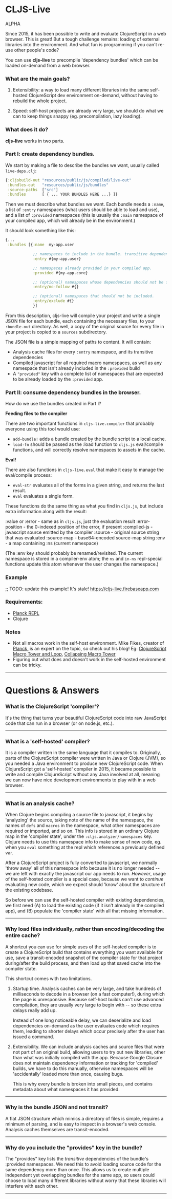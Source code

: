 # CLJS-Live

ALPHA

Since 2015, it has been possible to write and evaluate ClojureScript in a web browser. This is great! But a tough challenge remains: loading of external libraries into the environment. And what fun is programming if you can't re-use other people's code?

You can use **cljs-live** to precompile 'dependency bundles' which can be loaded on-demand from a web browser.

### What are the main goals?

1. Extensibility: a way to load many different libraries into the same self-hosted ClojureScript dev environment on-demand, without having to rebuild the whole project.

2. Speed: self-host projects are already very large, we should do what we can to keep things snappy (eg. precompilation, lazy loading).

### What does it do?

**cljs-live** works in two parts.

### Part I: create dependency bundles.

We start by making a file to describe the bundles we want, usually called `live-deps.clj`:

```clj
{:cljsbuild-out "resources/public/js/compiled/live-out"
 :bundles-out   "resources/public/js/bundles"
 :source-paths  ["src"]
 :bundles       [ { ... YOUR BUNDLES HERE ...} ]}
```

Then we must describe what bundles we want. Each bundle needs a `:name`, a list of `:entry` namespaces (what users should be able to load and use), and a list of `:provided` namespaces (this is usually the `:main` namespace of your compiled app, which will already be in the environment.)

It should look something like this:

```clj
{...
 :bundles [{:name  my-app.user

            ;; namespaces to include in the bundle. transitive dependencies will be included.
            :entry #{my-app.user}

            ;; namespaces already provided in your compiled app.
            :provided #{my-app.core}

            ;; (optional) namespaces whose dependencies should not be followed/included.
            :entry/no-follow #{}

            ;; (optional) namespaces that should not be included.
            :entry/exclude #{}
            }]
```

From this description, cljs-live will compile your project and write a single JSON file for each bundle, each containing the necessary files, to your `:bundle-out` directory. As well, a copy of the original source for every file in your project is copied to a `sources` subdirectory.

The JSON file is a simple mapping of paths to content. It will contain:

- Analysis cache files for every `:entry` namespace, and its transitive dependencies
- Compiled javascript for all required macro namespaces, as well as any namespace that isn't already included in the `:provided` build
- A `"provided"` key with a complete list of namespaces that are expected to be already loaded by the `:provided` app.

### Part II: consume dependency bundles in the browser.

How do we use the bundles created in Part I?

**Feeding files to the compiler**

There are two important functions in `cljs-live.compiler` that probably everyone using this tool would use:

* `add-bundle!` adds a bundle created by the bundle script to a local cache.
* `load-fn` should be passed as the :load function to `cljs.js` eval/compile functions, and will correctly resolve namespaces to assets in the cache.

**Eval!**

There are also functions in `cljs-live.eval` that make it easy to manage the eval/compile process:

* `eval-str` evaluates all of the forms in a given string, and returns the last result.
* `eval` evaluates a single form.

These functions do the same thing as what you find in `cljs.js`, but include extra information along with the result:

  :value or :error - same as in `cljs.js`, just the evaluation result
  :error-position  - the 0-indexed position of the error, if present
  :compiled-js     - javascript source emitted by the compiler
  :source          - original source string that was evaluated
  :source-map      - base64-encoded source-map string
  :env             - a map containing :ns (current namespace) 

(The :env key should probably be renamed/revisited. The current namespace is stored in a compiler-env atom; the `ns` and `in-ns` repl-special functions update this atom whenever the user changes the namespace.)

### Example

;; TODO: update this example! It's stale!
https://cljs-live.firebaseapp.com

### Requirements:

- [Planck REPL](planck-repl.org)
- Clojure

### Notes

- Not all macros work in the self-host environment. Mike Fikes, creator of [Planck,](planck-repl.org) is an expert on the topic, so check out his blog! Eg: [ClojureScript Macro Tower and Loop](http://blog.fikesfarm.com/posts/2015-12-18-clojurescript-macro-tower-and-loop.html), [Collapsing Macro Tower](http://blog.fikesfarm.com/posts/2016-03-04-collapsing-macro-tower.html)
- Figuring out what does and doesn't work in the self-hosted environment can be tricky.

----

# Questions & Answers


### What is the ClojureScript 'compiler'?

It's the thing that turns your beautiful ClojureScript code into raw JavaScript code that can run in a browser (or on node.js, etc.).

----

### What is a 'self-hosted' compiler?

It is a compiler written in the same language that it compiles to. Originally, parts of the ClojureScript compiler were written in Java or Clojure (JVM), so you needed a Java environment to produce new ClojureScript code. When ClojureScript got a 'self-hosted' compiler in 2015, it became possible to write and compile ClojureScript without any Java involved at all, meaning we can now have nice development environments to play with in a web browser.

----

### What is an analysis cache?

When Clojure begins compiling a source file to javascript, it begins by 'analyzing' the source, taking note of the name of the namespace, the names of `defs` and `macros` in the namespace, what other namespaces are required or imported, and so on. This info is stored in an ordinary Clojure map in the 'compiler state', under the `:cljs.analyzer/namespaces` key. Clojure needs to use this namespace info to make sense of new code, eg. when you `eval` something at the repl which references a previously defined var.

After a ClojureScript project is fully converted to javascript, we normally 'throw away' all of this namespace info because it is no longer needed -- we are left with exactly the javascript our app needs to run. _However_, usage of the self-hosted compiler is a special case, because we want to _continue_ evaluating new code, which we expect should 'know' about the structure of the existing codebase.

So before we can use the self-hosted compiler with existing dependencies, we first need (A) to load the existing code (if it isn't already in the compiled app), and (B) populate the 'compiler state' with all that missing information.

----

### Why load files individually, rather than encoding/decoding the entire cache?

A shortcut you can use for simple uses of the self-hosted compiler is to create a ClojureScript build that contains everything you want available for use, save a transit-encoded snapshot of the compiler state for that project during/after the build process, and then load up that saved cache into the compiler state.

This shortcut comes with two limitations.

1. Startup time. Analysis caches can be very large, and take hundreds of milliseconds to decode in a browser (on a fast computer!), during which the page is unresponsive. Because self-host builds can't use advanced compilation, they are usually very large to begin with -- so these extra delays really add up.

    Instead of one long noticeable delay, we can deserialize and load dependencies on-demand as the user evaluates code which requires them, leading to shorter delays which occur precisely after the user has issued a command.

2. Extensibility. We can include analysis caches and source files that were not part of an original build, allowing users to try out new libraries, other than what was initially compiled with the app. Because Google Closure does not maintain dependency information or tracking for 'compiled' builds, we have to do this manually, otherwise namespaces will be 'accidentally' loaded more than once, causing bugs.

    This is why every bundle is broken into small pieces, and contains metadata about what namespaces it has provided.

----

### Why is the bundle JSON and not transit?

A flat JSON structure which mimics a directory of files is simple, requires a minimum of parsing, and is easy to inspect in a browser's web console. Analysis caches themselves are transit-encoded.

----

### Why do you include the "provides" key in the bundle?

The "provides" key lists the _transitive_ dependencies of the bundle's :provided namespaces. We need this to avoid loading source code for the same dependency more than once. This allows us to create multiple independent yet overlapping bundles for the same app, so users could choose to load many different libraries without worry that these libraries will interfere with each other.

----

